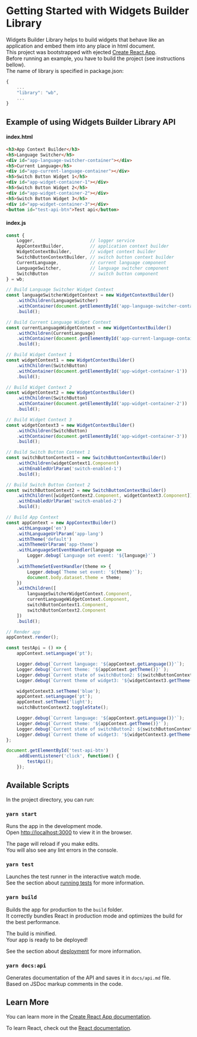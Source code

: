 # Getting Started with Widgets Builder Library
Widgets Builder Library helps to build widgets that behave like an application and embed them into any place in html document.\
This project was bootstrapped with ejected [Create React App](https://github.com/facebook/create-react-app).\
Before running an example, you have to build the project (see instructions bellow).\
The name of library is specified in package.json:
```javascript
{
    ...
    "library": "wb",
    ...
}
```

## Example of using Widgets Builder Library API
#### index.html
```html
<h3>App Context Builder</h3>
<h5>Language Switcher</h5>
<div id="app-language-switcher-container"></div>
<h5>Current Language</h5>
<div id="app-current-language-container"></div>
<h5>Switch Button Widget 1</h5>
<div id="app-widget-container-1"></div>
<h5>Switch Button Widget 2</h5>
<div id="app-widget-container-2"></div>
<h5>Switch Button Widget 3</h5>
<div id="app-widget-container-3"></div>
<button id="test-api-btn">Test api</button>
```
#### index.js
```javascript
const {
    Logger,                     // logger service
    AppContextBuilder,          // application context builder
    WidgetContextBuilder,       // widget context builder    
    SwitchButtonContextBuilder, // switch button context builder
    CurrentLanguage,            // current language component
    LanguageSwitcher,           // language switcher component
    SwitchButton                // switch button component
} = wb;

// Build Language Switcher Widget Context
const languageSwitcherWidgetContext = new WidgetContextBuilder()
    .withChildren(LanguageSwitcher)
    .withContainer(document.getElementById('app-language-switcher-container'))
    .build();

// Build Current Language Widget Context
const currentLanguageWidgetContext = new WidgetContextBuilder()
    .withChildren(CurrentLanguage)
    .withContainer(document.getElementById('app-current-language-container'))
    .build();

// Build Widget Context 1
const widgetContext1 = new WidgetContextBuilder()
    .withChildren(SwitchButton)
    .withContainer(document.getElementById('app-widget-container-1'))
    .build();

// Build Widget Context 2
const widgetContext2 = new WidgetContextBuilder()
    .withChildren(SwitchButton)
    .withContainer(document.getElementById('app-widget-container-2'))
    .build();

// Build Widget Context 3
const widgetContext3 = new WidgetContextBuilder()
    .withChildren(SwitchButton)
    .withContainer(document.getElementById('app-widget-container-3'))
    .build();

// Build Switch Button Context 1
const switchButtonContext1 = new SwitchButtonContextBuilder()
    .withChildren(widgetContext1.Component)
    .withEnabledUrlParam('switch-enabled-1')
    .build();            

// Build Switch Button Context 2
const switchButtonContext2 = new SwitchButtonContextBuilder()
    .withChildren([widgetContext2.Component, widgetContext3.Component])
    .withEnabledUrlParam('switch-enabled-2')
    .build();

// Build App Context
const appContext = new AppContextBuilder()
    .withLanguage('en')
    .withLanguageUrlParam('app-lang')
    .withTheme('default')
    .withThemeUrlParam('app-theme')
    .withLanguageSetEventHandler(language => 
        Logger.debug(`Language set event: '${language}'`)
    )
    .withThemeSetEventHandler(theme => {
        Logger.debug(`Theme set event: '${theme}'`);
        document.body.dataset.theme = theme;
    })
    .withChildren([
        languageSwitcherWidgetContext.Component,
        currentLanguageWidgetContext.Component,
        switchButtonContext1.Component,
        switchButtonContext2.Component
    ])
    .build();

// Render app
appContext.render();

const testApi = () => {
    appContext.setLanguage('pt');

    Logger.debug(`Current language: '${appContext.getLanguage()}'`);
    Logger.debug(`Current theme: '${appContext.getTheme()}'`);
    Logger.debug(`Current state of switchButton2: ${switchButtonContext2.getState() ? 'on' : 'off'}`);
    Logger.debug(`Current theme of widget3: '${widgetContext3.getTheme()}'`);

    widgetContext3.setTheme('blue');
    appContext.setLanguage('pt');
    appContext.setTheme('light');
    switchButtonContext2.toggleState();

    Logger.debug(`Current language: '${appContext.getLanguage()}'`);
    Logger.debug(`Current theme: '${appContext.getTheme()}'`);
    Logger.debug(`Current state of switchButton2: ${switchButtonContext2.getState() ? 'on': 'off'}`);
    Logger.debug(`Current theme of widget3: '${widgetContext3.getTheme()}'`);
};

document.getElementById('test-api-btn')
    .addEventListener('click', function() {
        testApi();
    });
```

## Available Scripts

In the project directory, you can run:

### `yarn start`

Runs the app in the development mode.\
Open [http://localhost:3000](http://localhost:3000) to view it in the browser.

The page will reload if you make edits.\
You will also see any lint errors in the console.

### `yarn test`

Launches the test runner in the interactive watch mode.\
See the section about [running tests](https://facebook.github.io/create-react-app/docs/running-tests) for more information.

### `yarn build`

Builds the app for production to the `build` folder.\
It correctly bundles React in production mode and optimizes the build for the best performance.

The build is minified.\
Your app is ready to be deployed!

See the section about [deployment](https://facebook.github.io/create-react-app/docs/deployment) for more information.

### `yarn docs:api`

Generates documentation of the API and saves it in `docs/api.md` file.\
Based on JSDoc markup comments in the code.

## Learn More

You can learn more in the [Create React App documentation](https://facebook.github.io/create-react-app/docs/getting-started).

To learn React, check out the [React documentation](https://reactjs.org/).

